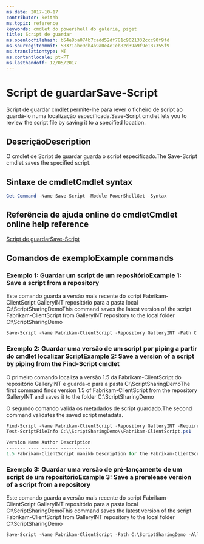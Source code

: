 ```yaml
---
ms.date: 2017-10-17
contributor: keithb
ms.topic: reference
keywords: cmdlet do powershell do galeria, psget
title: Script de guardar
ms.openlocfilehash: b54e8ba074b7cadd52df781c9021332ccc90f9fd
ms.sourcegitcommit: 58371abe9db4b9a0e4e1eb82d39a9f9e187355f9
ms.translationtype: MT
ms.contentlocale: pt-PT
ms.lasthandoff: 12/05/2017
---
```

# <a name="save-script"></a><span data-ttu-id="54f1f-103">Script de guardar</span><span class="sxs-lookup"><span data-stu-id="54f1f-103">Save-Script</span></span>

<span data-ttu-id="54f1f-104">Script de guardar cmdlet permite-lhe para rever o ficheiro de script ao guardá-lo numa localização especificada.</span><span class="sxs-lookup"><span data-stu-id="54f1f-104">Save-Script cmdlet lets you to review the script file by saving it to a specified location.</span></span>

## <a name="description"></a><span data-ttu-id="54f1f-105">Descrição</span><span class="sxs-lookup"><span data-stu-id="54f1f-105">Description</span></span>

<span data-ttu-id="54f1f-106">O cmdlet de Script de guardar guarda o script especificado.</span><span class="sxs-lookup"><span data-stu-id="54f1f-106">The Save-Script cmdlet saves the specified script.</span></span>

## <a name="cmdlet-syntax"></a><span data-ttu-id="54f1f-107">Sintaxe de cmdlet</span><span class="sxs-lookup"><span data-stu-id="54f1f-107">Cmdlet syntax</span></span>

```powershell
Get-Command -Name Save-Script -Module PowerShellGet -Syntax
```
## <a name="cmdlet-online-help-reference"></a><span data-ttu-id="54f1f-108">Referência de ajuda online do cmdlet</span><span class="sxs-lookup"><span data-stu-id="54f1f-108">Cmdlet online help reference</span></span>

[<span data-ttu-id="54f1f-109">Script de guardar</span><span class="sxs-lookup"><span data-stu-id="54f1f-109">Save-Script</span></span>](http://go.microsoft.com/fwlink/?LinkId=619786)

## <a name="example-commands"></a><span data-ttu-id="54f1f-110">Comandos de exemplo</span><span class="sxs-lookup"><span data-stu-id="54f1f-110">Example commands</span></span>

### <a name="example-1-save-a-script-from-a-repository"></a><span data-ttu-id="54f1f-111">Exemplo 1: Guardar um script de um repositório</span><span class="sxs-lookup"><span data-stu-id="54f1f-111">Example 1: Save a script from a repository</span></span>
<span data-ttu-id="54f1f-112">Este comando guarda a versão mais recente do script Fabrikam-ClientScript GalleryINT repositório para a pasta local C:\ScriptSharingDemo</span><span class="sxs-lookup"><span data-stu-id="54f1f-112">This command saves the latest version of the script Fabrikam-ClientScript from GalleryINT repository to the local folder C:\ScriptSharingDemo</span></span>

```powershell
Save-Script -Name Fabrikam-ClientScript -Repository GalleryINT -Path C:\ScriptSharingDemo
```

### <a name="example-2-save-a-version-of-a-script-by-piping-from-the-find-script-cmdlet"></a><span data-ttu-id="54f1f-113">Exemplo 2: Guardar uma versão de um script por piping a partir do cmdlet localizar Script</span><span class="sxs-lookup"><span data-stu-id="54f1f-113">Example 2: Save a version of a script by piping from the Find-Script cmdlet</span></span>

<span data-ttu-id="54f1f-114">O primeiro comando localiza a versão 1.5 da Fabrikam-ClientScript do repositório GalleryINT e guarda-o para a pasta C:\ScriptSharingDemo</span><span class="sxs-lookup"><span data-stu-id="54f1f-114">The first command finds version 1.5 of Fabrikam-ClientScript from the repository GalleryINT and saves it to the folder C:\ScriptSharingDemo</span></span>

<span data-ttu-id="54f1f-115">O segundo comando valida os metadados de script guardado.</span><span class="sxs-lookup"><span data-stu-id="54f1f-115">The second command validates the saved script metadata.</span></span>

```powershell
Find-Script -Name Fabrikam-ClientScript -Repository GalleryINT -RequiredVersion 1.5 | Save-Script -Path C:\\ScriptSharingDemo
Test-ScriptFileInfo C:\\ScriptSharingDemo\\Fabrikam-ClientScript.ps1

Version Name Author Description
------- ---- ------ -----------
1.5 Fabrikam-ClientScript manikb Description for the Fabrikam-ClientScript script
```

### <a name="example-3-save-a-prerelease-version-of-a-script-from-a-repository"></a><span data-ttu-id="54f1f-116">Exemplo 3: Guardar uma versão de pré-lançamento de um script de um repositório</span><span class="sxs-lookup"><span data-stu-id="54f1f-116">Example 3: Save a prerelease version of a script from a repository</span></span>
<span data-ttu-id="54f1f-117">Este comando guarda a versão mais recente do script Fabrikam-ClientScript GalleryINT repositório para a pasta local C:\ScriptSharingDemo</span><span class="sxs-lookup"><span data-stu-id="54f1f-117">This command saves the latest version of the script Fabrikam-ClientScript from GalleryINT repository to the local folder C:\ScriptSharingDemo</span></span>

```powershell
Save-Script -Name Fabrikam-ClientScript -Path C:\ScriptSharingDemo -AllowPrerelease
```


